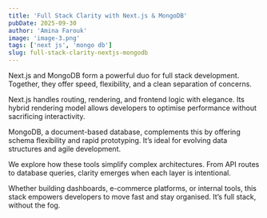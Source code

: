 ```yaml
---
title: 'Full Stack Clarity with Next.js & MongoDB'
pubDate: 2025-09-30
author: 'Amina Farouk'
image: 'image-3.png'
tags: ['next js', 'mongo db']
slug: full-stack-clarity-nextjs-mongodb
---
```


Next.js and MongoDB form a powerful duo for full stack development. Together, they offer speed, flexibility, and a clean separation of concerns.

Next.js handles routing, rendering, and frontend logic with elegance. Its hybrid rendering model allows developers to optimise performance without sacrificing interactivity.

MongoDB, a document-based database, complements this by offering schema flexibility and rapid prototyping. It’s ideal for evolving data structures and agile development.

We explore how these tools simplify complex architectures. From API routes to database queries, clarity emerges when each layer is intentional.

Whether building dashboards, e-commerce platforms, or internal tools, this stack empowers developers to move fast and stay organised. It’s full stack, without the fog.
